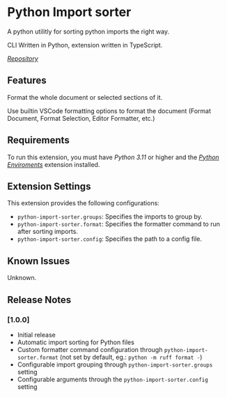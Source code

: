 # Python Import sorter

A python utilitly for sorting python imports the right way.

CLI Written in Python, extension written in TypeScript.

*[Repository](https://github.com/AntiMach/python-import-sorter)*

## Features

Format the whole document or selected sections of it.

Use builtin VSCode formatting options to format the document (Format Document, Format Selection, Editor Formatter, etc.)

## Requirements

To run this extension, you must have *Python 3.11* or higher and the *[Python Enviroments](https://github.com/AntiMach/python-import-sorter)* extension installed.

## Extension Settings

This extension provides the following configurations:

* `python-import-sorter.groups`: Specifies the imports to group by.
* `python-import-sorter.format`: Specifies the formatter command to run after sorting imports.
* `python-import-sorter.config`: Specifies the path to a config file.

## Known Issues

Unknown.

## Release Notes

### [1.0.0]

- Initial release
- Automatic import sorting for Python files
- Custom formatter command configuration through `python-import-sorter.format` (not set by default, eg.: `python -m ruff format -`)
- Configurable import grouping through `python-import-sorter.groups` setting
- Configurable arguments through the `python-import-sorter.config` setting